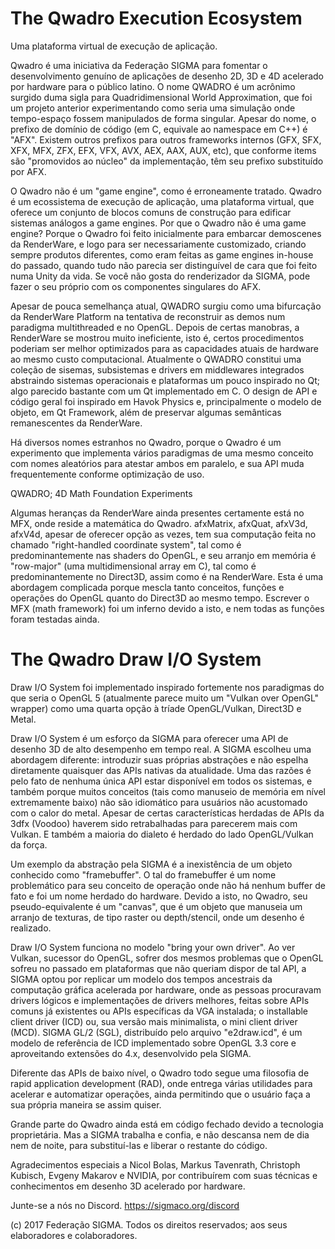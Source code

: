 # The Qwadro Execution Ecosystem
Uma plataforma virtual de execução de aplicação.

Qwadro é uma iniciativa da Federação SIGMA para fomentar o desenvolvimento genuíno de aplicações de desenho 2D, 3D e 4D acelerado por hardware para o público latino. O nome QWADRO é um acrônimo surgido duma sigla para Quadridimensional World Approximation, que foi um projeto anterior experimentando como seria uma simulação onde tempo-espaço fossem manipulados de forma singular.
Apesar do nome, o prefixo de domínio de código (em C, equivale ao namespace em C++) é "AFX". Existem outros prefixos para outros frameworks internos (GFX, SFX, XFX, MFX, ZFX, EFX, VFX, AVX, AEX, AAX, AUX, etc), que conforme items são "promovidos ao núcleo" da implementação, têm seu prefixo substituído por AFX.

O Qwadro não é um "game engine", como é erroneamente tratado. Qwadro é um ecossistema de execução de aplicação, uma plataforma virtual, que oferece um conjunto de blocos comuns de construção para edificar sistemas análogos a game engines.
Por que o Qwadro não é uma game engine? Porque o Qwadro foi feito inicialmente para embarcar demoscenes da RenderWare, e logo para ser necessariamente customizado, criando sempre produtos diferentes, como eram feitas as game engines in-house do passado, quando tudo não parecia ser distinguível de cara que foi feito numa Unity da vida. Se você não gosta do renderizador da SIGMA, pode fazer o seu próprio com os componentes singulares do AFX.

Apesar de pouca semelhança atual, QWADRO surgiu como uma bifurcação da RenderWare Platform na tentativa de reconstruir as demos num paradigma multithreaded e no OpenGL.
Depois de certas manobras, a RenderWare se mostrou muito ineficiente, isto é, certos procedimentos poderiam ser melhor optimizados para as capacidades atuais de hardware ao mesmo custo computacional.
Atualmente o QWADRO constitui uma coleção de sisemas, subsistemas e drivers em middlewares integrados abstraindo sistemas operacionais e plataformas um pouco inspirado no Qt; algo parecido bastante com um Qt implementado em C.
O design de API e código geral foi inspirado em Havok Physics e, principalmente o modelo de objeto, em Qt Framework, além de preservar algumas semânticas remanescentes da RenderWare.

Há diversos nomes estranhos no Qwadro, porque o Qwadro é um experimento que implementa vários paradigmas de uma mesmo conceito com nomes aleatórios para atestar ambos em paralelo, e sua API muda frequentemente conforme optimização de uso.

QWADRO; 4D Math Foundation Experiments

Algumas heranças da RenderWare ainda presentes certamente está no MFX, onde reside a matemática do Qwadro.
afxMatrix, afxQuat, afxV3d, afxV4d, apesar de oferecer opção as vezes, tem sua computação feita no chamado "right-handled coordinate system", tal como é predominantemente nas shaders do OpenGL, e seu arranjo em memória é "row-major" (uma multidimensional array em C), tal como é predominantemente no Direct3D, assim como é na RenderWare.
Esta é uma abordagem complicada porque mescla tanto conceitos, funções e operações do OpenGL quanto do Direct3D ao mesmo tempo. Escrever o MFX (math framework) foi um inferno devido a isto, e nem todas as funções foram testadas ainda.

# The Qwadro Draw I/O System

Draw I/O System foi implementado inspirado fortemente nos paradigmas do que seria o OpenGL 5 (atualmente parece muito um "Vulkan over OpenGL" wrapper) como uma quarta opção à tríade OpenGL/Vulkan, Direct3D e Metal.

Draw I/O System é um esforço da SIGMA para oferecer uma API de desenho 3D de alto desempenho em tempo real. A SIGMA escolheu uma abordagem diferente: introduzir suas próprias abstrações e não espelha diretamente quaisquer das APIs nativas da atualidade. Uma das razões é pelo fato de nenhuma única API estar disponível em todos os sistemas, e também porque muitos conceitos (tais como manuseio de memória em nível extremamente baixo) não são idiomático para usuários não acustomado com o calor do metal.
Apesar de certas características herdadas de APIs da 3dfx (Voodoo) haverem sido retrabalhadas para parecerem mais com Vulkan. E também a maioria do dialeto é herdado do lado OpenGL/Vulkan da força.

Um exemplo da abstração pela SIGMA é a inexistência de um objeto conhecido como "framebuffer". O tal do framebuffer é um nome problemático para seu conceito de operação onde não há nenhum buffer de fato e foi um nome herdado do hardware. Devido a isto, no Qwadro, seu pseudo-equivalente é um "canvas", que é um objeto que manuseia um arranjo de texturas, de tipo raster ou depth/stencil, onde um desenho é realizado.

Draw I/O System funciona no modelo "bring your own driver". Ao ver Vulkan, sucessor do OpenGL, sofrer dos mesmos problemas que o OpenGL sofreu no passado em plataformas que não queriam dispor de tal API, a SIGMA optou por replicar um modelo dos tempos ancestrais da computação gráfica acelerada por hardware, onde as pessoas procuravam drivers lógicos e implementações de drivers melhores, feitas sobre APIs comuns já existentes ou APIs específicas da VGA instalada; o installable client driver (ICD) ou, sua versão mais minimalista, o mini client driver (MCD).
SIGMA GL/2 (SGL), distribuído pelo arquivo "e2draw.icd", é um modelo de referência de ICD implementado sobre OpenGL 3.3 core e aproveitando extensões do 4.x, desenvolvido pela SIGMA.

Diferente das APIs de baixo nível, o Qwadro todo segue uma filosofia de rapid application development (RAD), onde entrega várias utilidades para acelerar e automatizar operações, ainda permitindo que o usuário faça a sua própria maneira se assim quiser.

Grande parte do Qwadro ainda está em código fechado devido a tecnologia proprietária. Mas a SIGMA trabalha e confia, e não descansa nem de dia nem de noite, para substituí-las e liberar o restante do código.

Agradecimentos especiais a Nicol Bolas, Markus Tavenrath, Christoph Kubisch, Evgeny Makarov e NVIDIA, por contribuírem com suas técnicas e conhecimentos em desenho 3D acelerado por hardware.

Junte-se a nós no Discord. https://sigmaco.org/discord

(c) 2017 Federação SIGMA. Todos os direitos reservados; aos seus elaboradores e colaboradores.
